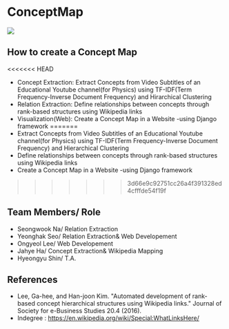 # ConceptMap
![][1]
## How to create a Concept Map
<<<<<<< HEAD
- Concept Extraction: Extract Concepts from Video Subtitles of an Educational Youtube channel(for Physics)
  using TF-IDF(Term Frequency-Inverse Document Frequency) and Hirarchical Clustering
- Relation Extraction: Define relationships between concepts through rank-based structures using Wikipedia links 
- Visualization(Web): Create a Concept Map in a Website -using Django framework 
=======
- Extract Concepts from Video Subtitles of an Educational Youtube channel(for Physics)
  using TF-IDF(Term Frequency-Inverse Document Frequency) and Hierarchical Clustering
- Define relationships between concepts through rank-based structures using Wikipedia links 
- Create a Concept Map in a Website -using Django framework 
>>>>>>> 3d66e9c92751cc26a4f391328ed4cfffde54f19f


## Team Members/ Role
- Seongwook Na/ Relation Extraction
- Yeonghak Seo/ Relation Extraction& Web Developement
- Ongyeol Lee/ Web Developement
- Jahye Ha/ Concept Extraction& Wikipedia Mapping
- Hyeongyu Shin/ T.A.


## References
- Lee, Ga-hee, and Han-joon Kim. "Automated development of rank-based concept hierarchical structures using Wikipedia links." Journal of Society for e-Business Studies 20.4 (2016). 
- Indegree : https://en.wikipedia.org/wiki/Special:WhatLinksHere/


[1]: https://github.com/eliceio/conceptMap/blob/master/ConceptExtraction/proto.png
